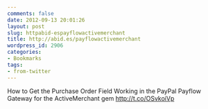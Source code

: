 ```yaml
---
comments: false
date: 2012-09-13 20:01:26
layout: post
slug: httpabid-espayflowactivemerchant
title: http://abid.es/payflowactivemerchant
wordpress_id: 2906
categories:
- Bookmarks
tags:
- from-twitter
---
```


How to Get the Purchase Order Field Working in the PayPal Payflow Gateway for the ActiveMerchant gem http://t.co/OSvkoiVp
